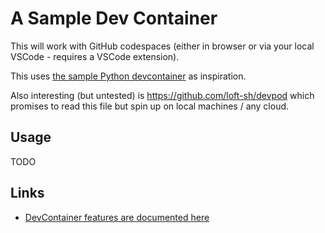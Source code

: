# A Sample Dev Container

This will work with GitHub codespaces (either in browser or via your local VSCode - requires a VSCode extension).

This uses [the sample Python devcontainer](https://github.com/devcontainers/images/tree/main/src/python) as inspiration.

Also interesting (but untested) is https://github.com/loft-sh/devpod which promises to read this file but spin up on local machines / any cloud.

## Usage
TODO

## Links

- [DevContainer features are documented here](https://github.com/devcontainers/features)